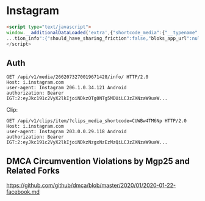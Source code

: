 # Instagram

~~~html
<script type="text/javascript">
window.__additionalDataLoaded('extra',{"shortcode_media":{"__typename":"GraphS...
...tion_info":{"should_have_sharing_friction":false,"bloks_app_url":null}}}]}}});
</script>
~~~

## Auth

~~~
GET /api/v1/media/2662073270019671428/info/ HTTP/2.0
Host: i.instagram.com
user-agent: Instagram 206.1.0.34.121 Android
authorization: Bearer IGT:2:eyJkc191c2VyX2lkIjoiNDkzOTg0NTg5MDUiLCJzZXNzaW9uaW...
~~~

Clip:

~~~
GET /api/v1/clips/item/?clips_media_shortcode=CUWBw4TM6Np HTTP/2.0
Host: i.instagram.com
user-agent: Instagram 203.0.0.29.118 Android
authorization: Bearer IGT:2:eyJkc191c2VyX2lkIjoiNDkzNzgxNzEzMzQiLCJzZXNzaW9uaW...
~~~

## DMCA Circumvention Violations by Mgp25 and Related Forks

https://github.com/github/dmca/blob/master/2020/01/2020-01-22-facebook.md
